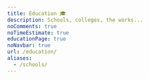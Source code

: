 ```yaml
---
title: Education 🎓
description: Schools, colleges, the works...
noComments: true
noTimeEstimate: true
educationPage: true
noNavbar: true
url: /education/
aliases:
  - /schools/
---
```


